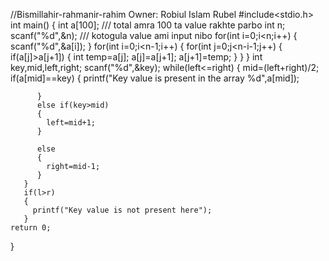 //Bismillahir-rahmanir-rahim
Owner: Robiul Islam Rubel
#include<stdio.h>
int main()
{
   int a[100]; /// total amra 100 ta value rakhte parbo
     int n;
     scanf("%d",&n); /// kotogula value ami input nibo
       for(int i=0;i<n;i++)
       {
         scanf("%d",&a[i]);
       }
       for(int i=0;i<n-1;i++)
       {
         for(int j=0;j<n-i-1;j++)
         {
           if(a[j]>a[j+1])
           {
             int temp=a[j];
             a[j]=a[j+1];
             a[j+1]=temp;
           }
         }
       }
       int key,mid,left,right;
       scanf("%d",&key);
       while(left<=right)
       {
          mid=(left+right)/2;
          if(a[mid]==key)
          {
            printf("Key value is present in the array %d",a[mid]);

          }
          else if(key>mid)
          {
            left=mid+1;
          }

          else 
          {
            right=mid-1;
          }
       }
       if(l>r)
       {
         printf("Key value is not present here");
       }
	return 0;
}
